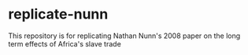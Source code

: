 # replicate-nunn
 This repository is for replicating Nathan Nunn's 2008 paper on the long term effects of Africa's slave trade
